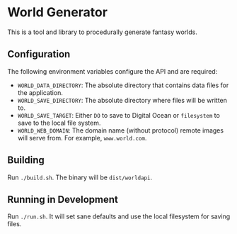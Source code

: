 # World Generator

This is a tool and library to procedurally generate fantasy worlds.

## Configuration

The following environment variables configure the API and are required:

- `WORLD_DATA_DIRECTORY`: The absolute directory that contains data files for the application.
- `WORLD_SAVE_DIRECTORY`: The absolute directory where files will be written to.
- `WORLD_SAVE_TARGET`: Either `DO` to save to Digital Ocean or `filesystem` to save to the local file system.
- `WORLD_WEB_DOMAIN`: The domain name (without protocol) remote images will serve from. For example, `www.world.com`.

## Building

Run `./build.sh`. The binary will be `dist/worldapi`.

## Running in Development

Run `./run.sh`. It will set sane defaults and use the local filesystem for saving files.
